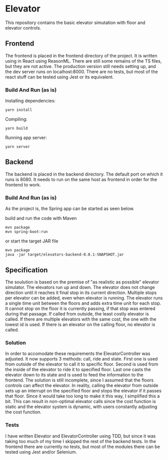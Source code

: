 # Elevator

This repository contains the basic elevator simutation with floor and elevator controls.

## Frontend

The frontend is placed in the frontend directory of the project. It is written using in React using ReasonML. There are still some remains of the TS files, but they are not active. The production version still needs setting up, and the dev server runs on localhost:8000. There are no tests, but most of the react stuff can be tested using Jest or its equivalent.

### Build And Run (as is)

Installing dependencies:

    yarn install
    
Compiling:

    yarn build    

Running app server:

    yarn server

## Backend

The backend is placed in the backend directory. The default port on which it runs is 8080. It needs to run on the same host as frontend in order for the frontend to work.

### Build And Run (as is)

As the project is, the Spring app can be started as seen below.

build and run the code with Maven

    mvn package
    mvn spring-boot:run

or start the target JAR file 

    mvn package
    java -jar target/elevators-backend-0.0.1-SNAPSHOT.jar

## Specification

The soulution is based on the premise of "as realistic as possible" elevator simulator. The elevators run up and down. The elevator does not change direction until it reaches it final stop in its current direction. Multiple stops per elevator can be added, even when elevator is running. The elevator runs a single time unit between the floors and adds extra time unit for each stop. It cannot stop on the floor it is currently passing, if that stop was entered during that passage. If called from outside, the least costly elevator is called. If there are multiple elevators with the same cost, the one with the lowest id is used. If there is an elevator on the calling floor, no elevator is called.
### Solution
In order to accomodate these requirements the ElevatorController was adjusted. It now supports 3 methods: call, ride and state.
First one is used from outside of the elevator to call it to specific floor. Second is used from the inside of the elevator to ride it to specified floor. Last one casts the elevator down to its state and is used to feed the information to the frontend. The solution is still incomplete, since I assumed that the floors controls can affect the elevator. In reality, calling the elevator from outside sets up an interrupt on the specified floor and stops the elevator if it passes that floor. Since it would take too long to make it this way, I simplified this a bit. This can result in non-optimal elevator calls since the cost function is static and the elevator system is dynamic, with users constantly adjusting the cost function.
### Tests
I have written Elevator and ElevatorController using TDD, but since it was taking too much of my time I skipped the rest of the backend tests. In the frontend there are currently no tests, but most of the modules there can be tested using Jest and/or Selenium.


